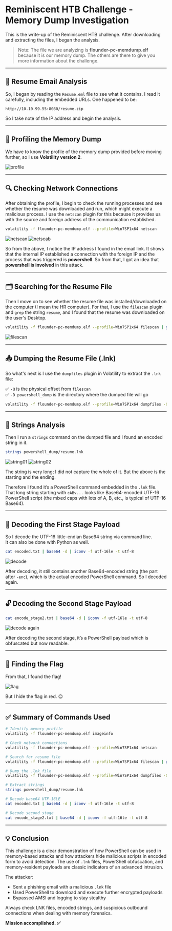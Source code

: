 
# Reminiscent HTB Challenge - Memory Dump Investigation

This is the write-up of the Reminiscent HTB challenge. After downloading and extracting the files, I began the analysis.

> Note: The file we are analyzing is **flounder-pc-memdump.elf** because it is our memory dump. The others are there to give you more information about the challenge.

---

## 📧 Resume Email Analysis

So, I began by reading the `Resume.eml` file to see what it contains. I read it carefully, including the embedded URLs. One happened to be:

```
http://10.10.99.55:8080/resume.zip
```

So I take note of the IP address and begin the analysis.

---

## 🧠 Profiling the Memory Dump

We have to know the profile of the memory dump provided before moving further, so I use **Volatility version 2**.

![profile](./mem/hprofile.PNG)

---

## 🔍 Checking Network Connections

After obtaining the profile, I begin to check the running processes and see whether the resume was downloaded and run, which might execute a malicious process. I use the `netscan` plugin for this because it provides us with the source and foreign address of the communication established.

```bash
volatility -f flounder-pc-memdump.elf --profile=Win7SP1x64 netscan
```

![netscan](./mem/netscan1.PNG)
![netscab](./mem/netscan2.PNG)

So from the above, I notice the IP address I found in the email link. It shows that the internal IP established a connection with the foreign IP and the process that was triggered is **powershell**. So from that, I got an idea that **powershell is involved** in this attack.

---

## 🗂️ Searching for the Resume File

Then I move on to see whether the resume file was installed/downloaded on the computer (I mean the HR computer). For that, I use the `filescan` plugin and `grep` the string `resume`, and I found that the resume was downloaded on the user's Desktop.

```bash
volatility -f flounder-pc-memdump.elf --profile=Win7SP1x64 filescan | grep -i resume
```

![filescan](./mem/filescan.PNG)

---

## 📤 Dumping the Resume File (.lnk)

So what's next is I use the `dumpfiles` plugin in Volatility to extract the `.lnk` file:

✅ `-Q` is the physical offset from `filescan`  
✅ `-D powershell_dump` is the directory where the dumped file will go

```bash
volatility -f flounder-pc-memdump.elf --profile=Win7SP1x64 dumpfiles -Q <OFFSET> -D powershell_dump
```

---

## 🔡 Strings Analysis

Then I run a `strings` command on the dumped file and I found an encoded string in it.

```bash
strings powershell_dump/resume.lnk
```

![string01](./mem/string01.PNG)
![string02](./mem/string02.PNG)

The string is very long; I did not capture the whole of it. But the above is the starting and the ending.

Therefore I found it’s a PowerShell command embedded in the `.lnk` file.  
That long string starting with `cABv...` looks like Base64-encoded UTF-16 PowerShell script (the mixed caps with lots of A, B, etc., is typical of UTF-16 Base64).

---

## 🧪 Decoding the First Stage Payload

So I decode the UTF-16 little-endian Base64 string via command line.  
It can also be done with Python as well.

```bash
cat encoded.txt | base64 -d | iconv -f utf-16le -t utf-8
```

![decode](./mem/encode01.PNG)

After decoding, it still contains another Base64-encoded string (the part after `-enc`), which is the actual encoded PowerShell command. So I decoded again.

---

## 🔓 Decoding the Second Stage Payload

```bash
cat encode_stage2.txt | base64 -d | iconv -f utf-16le -t utf-8
```

![decode again](./mem/encoded_second_stage.PNG)

After decoding the second stage, it’s a PowerShell payload which is obfuscated but now readable.

---

## 🏁 Finding the Flag

From that, I found the flag!

![flag](./mem/flag.PNG)

But I hide the flag in red. 😉

---

## ✅ Summary of Commands Used

```bash
# Identify memory profile
volatility -f flounder-pc-memdump.elf imageinfo

# Check network connections
volatility -f flounder-pc-memdump.elf --profile=Win7SP1x64 netscan

# Search for resume file
volatility -f flounder-pc-memdump.elf --profile=Win7SP1x64 filescan | grep -i resume

# Dump the .lnk file
volatility -f flounder-pc-memdump.elf --profile=Win7SP1x64 dumpfiles -Q <OFFSET> -D powershell_dump

# Extract strings
strings powershell_dump/resume.lnk

# Decode base64 UTF-16LE
cat encoded.txt | base64 -d | iconv -f utf-16le -t utf-8

# Decode second stage
cat encode_stage2.txt | base64 -d | iconv -f utf-16le -t utf-8
```

---


## 💡 Conclusion

This challenge is a clear demonstration of how PowerShell can be used in memory-based attacks and how attackers hide malicious scripts in encoded form to avoid detection. The use of `.lnk` files, PowerShell obfuscation, and memory-resident payloads are classic indicators of an advanced intrusion.

The attacker:
- Sent a phishing email with a malicious `.lnk` file
- Used PowerShell to download and execute further encrypted payloads
- Bypassed AMSI and logging to stay stealthy

Always check LNK files, encoded strings, and suspicious outbound connections when dealing with memory forensics.

**Mission accomplished. ✅**
